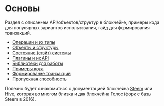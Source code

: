 # Основы

Раздел с описанием API/объектов/структур в блокчейне, примеры кода для популярных вариантов использования, гайд для формирования транзакций.

* [Операции и их типы](operations.md)
* [Объекты и структуры](object-structures.md)
* [Состояние \(стэйт\) системы](state.md)
* [Плагины и их API](plugins-api.md)
* [Библиотеки для работы](libraries.md)
* [Примеры кода](code-examples.md)
* [Формирование транзакций](transaction-formatting.md)
* [Пропускная способность](bandwidth.md)

Полезно будет ознакомиться с документацией блокчейна [Steem](https://developers.steem.io/) или [Hive](https://developers.hive.io/), которая во многом близка и для блокчейна Голос \(форк с базы Steem в 2016\).


